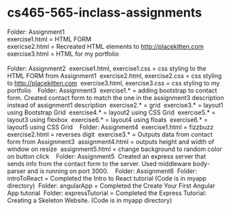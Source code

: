 # cs465-565-inclass-assignments

Folder: Assignment1<br />
  exercise1.html = HTML FORM<br />
  exericse2.html = Recreated HTML elements to http://placekitten.com<br />
  exercise3.html = HTML for my portfolio<br />
<br />
Folder: Assignment2&nbsp;
  exercise1.html, exercise1.css = css styling to the HTML FORM from Assignment1&nbsp;
  exercise2.html, exercise2.css = css styling to http://placekitten.com&nbsp;
  exercise3.html, exercise3.css = css styling to my portfolio&nbsp;
&nbsp;
Folder: Assignment3&nbsp;
  exercise1.* = adding bootstrap to contact form.  Created contact form to match the one in the assignment3 description       instead of assignment1 description&nbsp;
  exercise2.* = grid&nbsp;
  exercise3.* = layout1 using Bootstrap Grid&nbsp;
  exercise4.* = layout2 using CSS Grid&nbsp;
  exercise5.* = layout3 using flexbox&nbsp;
  exercise6.* = layout4 using floats&nbsp;
  exercise6.* = layout5 using CSS Grid&nbsp;
&nbsp;
Folder: Assignment4&nbsp;
  exercise1.html = fizzbuzz&nbsp;
  exercise2.html = reverses digit&nbsp;
  exercise3.* = Outputs data from contact form from Assignment3&nbsp;
  assignment4.html = outputs height and width of window on resize&nbsp;
  assignment5.html = change background to random color on button click&nbsp;
&nbsp;
Folder: Assignment5&nbsp;
  Created an express server that sends info from the contact form to the server.  Used middleware body-parser and is running on port 3000.&nbsp;
&nbsp;
Folder: Assignment6&nbsp;
  Folder: introToReact = Completed the Intro to React tutorial (Code is in myapp directory)&nbsp;
  Folder: angularApp = Completed the Create Your First Angular App tutorial&nbsp;
  Folder: expressTutorial = Completed the Express Tutorial: Creating a Skeleton Website.  (Code is in myapp directory)&nbsp;
